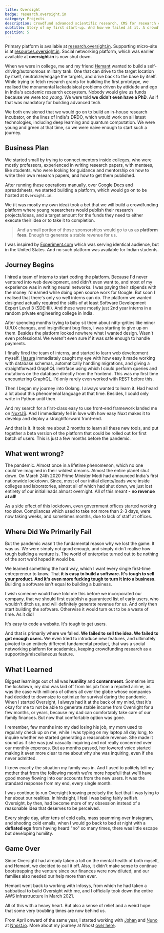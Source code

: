```yaml
---
title: Oversight
badge: research.oversight.in
category: Projects
description: Crowdfund advanced scientific research. CMS for research collaboration.
subtitle: Story of my first start-up. And how we failed at it. A crowdfunding platform for advanced scientific research. And a content management and collaboration system for academic research.
position: 5
---
```


<alert>
Primary platform is available at <a href="https://research.oversight.in">research.oversight.in</a>. 
Supporting micro-site is at <a href="https://resources.oversight.in">resources.oversight.in</a>.
Social networking platform, which was earlier available at <b>oversight.in</b> is now shut down.
</alert>

When we were in college, me and my friend [Hemant](https://instagram.com/hemanttvats) wanted to build a
self-driving/autonomous military tank. One that can drive to the target location by itself, neutralize/engage the targets, and drive back to the base by itself. While trying to fetch research grants for building the first prototype, we realised the monumental lackadaisical problems driven by attidude and ego in India's academic research ecosystem. Nobody would give us funds because we were *too young*. We were told **we didn't even have a PhD**. As if that was mandatory for building advanced tech.

We both envisioned that we would go on to build an in-house research incubator, on the lines of India's DRDO, which would work on all latest technologies, including deep learning and quantum computation. We were young and green at that time, so we were naive enough to start such a journey.

## Business Plan

We started small by trying to connect mentors inside colleges, who were mostly professors, experienced in writing research papers, with mentees, like students, who were looking for guidance and mentorship on how to write their own research papers, and how to get them published.

After running these operations manually, over Google Docs and spreadsheets, we started building a platform, which would go on to be hosted at <code>Oversight.in</code>.

We (it was mostly my own idea) took a bet that we will build a crowdfunding platform where young researchers would publish their research projects/ideas, and a target amount for the funds they need to either execute their idea or to take it to completion.

<blockquote>

And a small portion of those sponsorships would go to us as **platform fees**. Enough to generate a stable revenue for us.

</blockquote>

I was inspired by <a href="https://experiment.com">Experiment.com</a> which was serving identical audience, but in the United States. And no such platform was available for Indian students.

## Journey Begins

I hired a team of interns to start coding the platform. Because I'd never ventured into web development, and didn't even want to, and most of my experience was in writing neural networks. I was paying their stipends with the money I'd earned while doing open source work for Google. But soon I realised that there's only so well interns can do. The platform we wanted designed actually required the skills of at least Software Development Expert Level 3 (SDE-III). And these were mostly just 2nd year interns in a random private engineering college in India.

After spending months trying to baby sit them about nitty-grities like minor UI/UX changes, and insignificant bug fixes, I was starting to give up on them. Besides the platform looked nowhere what I wanted design. Wasn't even professional. We weren't even sure if it was safe enough to handle payments.

I finally fired the team of interns, and started to learn web development myself. [Hasura](https://hasura.io) immediately caught my eye with how easy it made working with database schemas, automatically handling migrations, and giving a straightforward GraphQL inetrface using which I could perform queries and mutations on the database directly from the frontend. This was my first time encountering GraphQL. I'd only rarely even worked with REST before this.

Then I began my journey into Golang. I always wanted to learn it. Had heard a lot about this phenomenal language at that time. Besides, I could only write in Python until then.

And my search for a first-class easy to use front-end framework landed me on [NuxtJS](https://nuxtjs.org). And I immediately fell in love with how easy Nuxt makes it to develop and deploy a straightforward front-end.

And that is it. It took me about 2 months to learn all these new tools, and put together a beta version of the platform that could be rolled out for first batch of users. This is just a few months before the pandemic.

## What went wrong?

The pandemic. Almost once in a lifetime phenomenon, which no one could've imagined in their wildest dreams. Almost the entire planet shut down. On March 24th 2020 Prime Minister Modi had announced India's first nationwide lockdown. Since, most of our initial clients/leads were inside colleges and laboratories, almost all of which had shut down, we just lost entirety of our initial leads almost overnight. All of this meant - **no revenue at all!**

As a side effect of this lockdown, even government offices started working too slow. Compliances which used to take not more than 2-3 days, were now taking weeks, and sometimes months, due to lack of staff at offices.

## Where Did We Primarily Fail

But the pandemic wasn't the fundamental reason why we lost the game. It was us. We were simply not good enough, and simply didn't realise how tough building a venture is. The world of enterprise turned out to be nothing of the sort we'd hoped it would be.

We learned something the hard way, which I want every single first-time entrepreneur to know. That **it is easy to build a software. It's tough to sell your product. And it's even more fucking tough to turn it into a business.** Building a software isn't equal to building a business.

I wish someone would have told me this before we incorporated our company, that we should first establish a gauranteed list of early users, who wouldn't ditch us, and will definitely generate revenue for us. And only then start building the software. Otherwise it would turn out to be a waste of time. As it did!

<alert>

It's easy to code a website. It's tough to get users.

</alert>

And that is primarily where we failed. **We failed to sell the idea. We failed to get enough users.** We even tried to introduce new features, and ultimately pivoted to an entirely different fundamental product, that was a social networking platform for academics, keeping crowdfunding research as a supporting/miscellaneous feature.

## What I Learned

Biggest learnings out of all was **humility** and **contentment**. Sometime into the lockdown, my dad was laid off from his job from a reputed airline, as was the case with millions of others all over the globe whose companies had decided to downsize to optimize for survival during the pandemic. When I started Oversight, I always had it at the back of my mind, that it's okay for me to not be able to generate stable income from Oversight for a few months, or years, because my dad can comfortably take care of our family finances. But now that comfortable option was gone.

I remember, few months into my dad losing his job, my mom used to regularly check up on me, while I was typing on my laptop all day long, to inquire whether we started generating a reasonable revenue. She made it sound as if she was just casually inquiring and not really concerned over our monthly expenses. But as months passed, her lowered voice started making it even more clear to me about why she was inquiring, even if she never admitted.

I knew exactly the situation my family was in. And I used to politely tell my mother that from the following month we're more hopefull that we'll have good money flowing into our accounts from the new users. It was the standard response from my end, every single month.

I was continue to run Oversight knowing precisely the fact that I was lying to her about our realities. In hindsight, I feel I was being fairly selfish. Oversight, by then, had become more of my obsession instead of a reasonable idea that deserves to be perceived.

Every single day, after tens of cold calls, mass spamming over Instagram, and shooting cold emails, when I would go back to bed at night with a **deflated ego** from having heard "no" so many times, there was little escape but developing humility.

## Game Over

Since Oversight had already taken a toll on the mental health of both myself, and Hemant, we decided to call it off. Also, it didn't make sense to continue bootstrapping the venture since our finances were now diluted, and our families also needed our help more than ever.

Hemant went back to working with Infosys, from which he had taken a sabbatical to build Oversight with me, and I officially took down the entire AWS infrastructure in March 2021.

All of this with a heavy heart. But also a sense of relief and a weird hope that some very troubling times are now behind us.

From April onward of the same year, I started working with [Johan](https://twitter.com/elitasson/) and [Nuno](https://twitter.com/nunopato) at [Nhost.io](https://nhost.io). More about my journey at Nhost [over here](/work#nhostio-stockholm).